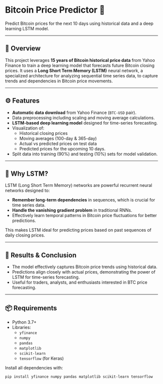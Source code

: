# Bitcoin Price Predictor 🚀

Predict Bitcoin prices for the next 10 days using historical data and a deep learning LSTM model.

---

## 📖 Overview

This project leverages **15 years of Bitcoin historical price data** from Yahoo Finance to train a deep learning model that forecasts future Bitcoin closing prices. It uses a **Long Short Term Memory (LSTM)** neural network, a specialized architecture for analyzing sequential time series data, to capture trends and dependencies in Bitcoin price movements.

---

## ⚙️ Features

- **Automatic data download** from Yahoo Finance (`BTC-USD` pair).
- Data preprocessing including scaling and moving average calculations.
- **LSTM-based deep learning model** designed for time-series forecasting.
- Visualization of:
  - Historical closing prices
  - Moving averages (100-day & 365-day)
  - Actual vs predicted prices on test data
  - Predicted prices for the upcoming 10 days.
- Split data into training (90%) and testing (10%) sets for model validation.

---

## 🧠 Why LSTM?

LSTM (Long Short Term Memory) networks are powerful recurrent neural networks designed to:

- **Remember long-term dependencies** in sequences, which is crucial for time series data.
- **Handle the vanishing gradient problem** in traditional RNNs.
- Effectively learn temporal patterns in Bitcoin price fluctuations for better predictions.

This makes LSTM ideal for predicting prices based on past sequences of daily closing prices.

---

## 🎯 Results & Conclusion

- The model effectively captures Bitcoin price trends using historical data.
- Predictions align closely with actual prices, demonstrating the power of LSTM for time-series forecasting.
- Useful for traders, analysts, and enthusiasts interested in BTC price forecasting.

---

## 📦 Requirements

- Python 3.7+
- Libraries:
  - `yfinance`
  - `numpy`
  - `pandas`
  - `matplotlib`
  - `scikit-learn`
  - `tensorflow` (for Keras)

Install all dependencies with:

```bash
pip install yfinance numpy pandas matplotlib scikit-learn tensorflow


